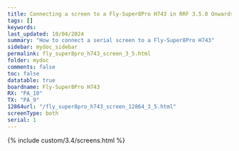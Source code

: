 ```yaml
---
title: Connecting a screen to a Fly-Super8Pro H743 in RRF 3.5.0 Onwards
tags: []
keywords: 
last_updated: 10/04/2024
summary: "How to connect a serial screen to a Fly-Super8Pro H743"
sidebar: mydoc_sidebar
permalink: fly_super8pro_h743_screen_3_5.html
folder: mydoc
comments: false
toc: false
datatable: true
boardname: Fly-Super8Pro H743
RX: "PA_10"
TX: "PA_9"
12864url: "/fly_super8pro_h743_screen_12864_3_5.html"
screenType: both
serial: 1
---
```


{% include custom/3.4/screens.html %}
